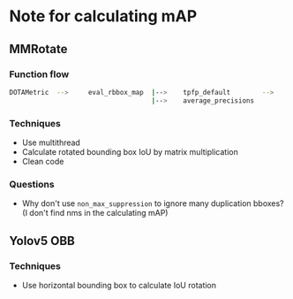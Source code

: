# Note for calculating mAP

## MMRotate

### Function flow

```bash
DOTAMetric  -->     eval_rbbox_map  |-->    tpfp_default        -->     box_iou_rotated
                                    |-->    average_precisions
```

### Techniques

- Use multithread
- Calculate rotated bounding box IoU by matrix multiplication
- Clean code

### Questions

- Why don't use `non_max_suppression` to ignore many duplication bboxes?
(I don't find nms in the calculating mAP)

## Yolov5 OBB

### Techniques

- Use horizontal bounding box to calculate IoU rotation

